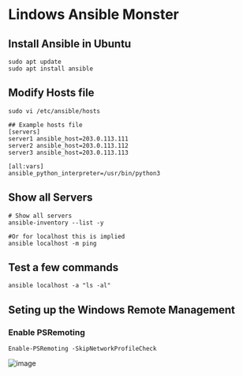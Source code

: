 # Lindows Ansible Monster

## Install Ansible in Ubuntu
```
sudo apt update
sudo apt install ansible
```
## Modify Hosts file
```
sudo vi /etc/ansible/hosts

## Example hosts file
[servers]
server1 ansible_host=203.0.113.111
server2 ansible_host=203.0.113.112
server3 ansible_host=203.0.113.113

[all:vars]
ansible_python_interpreter=/usr/bin/python3

```

## Show all Servers
```
# Show all servers
ansible-inventory --list -y

#Or for localhost this is implied 
ansible localhost -m ping
```

## Test a few commands
```
ansible localhost -a "ls -al"
```

## Seting up the Windows Remote Management

### Enable PSRemoting 

```
Enable-PSRemoting -SkipNetworkProfileCheck
```
![image](https://user-images.githubusercontent.com/993459/156064080-e3e3a3b2-2eac-408a-bd9e-1947b0966d64.png)


